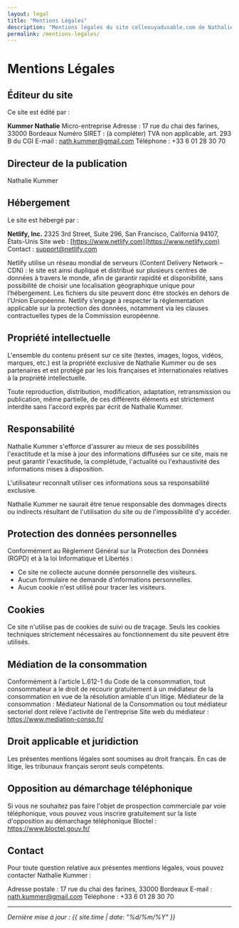 ```yaml
---
layout: legal
title: "Mentions Légales"
description: "Mentions légales du site celleouyadusable.com de Nathalie Kummer, professeure de yoga à Lacanau."
permalink: /mentions-legales/
---
```


# Mentions Légales

## Éditeur du site

Ce site est édité par :

**Kummer Nathalie**
Micro-entreprise
Adresse : 17 rue du chai des farines, 33000 Bordeaux
Numéro SIRET : (à compléter)
TVA non applicable, art. 293 B du CGI
E-mail : nath.kummer@gmail.com
Téléphone : +33 6 01 28 30 70

## Directeur de la publication

Nathalie Kummer

## Hébergement

Le site est hébergé par :

**Netlify, Inc.**
2325 3rd Street, Suite 296, San Francisco, California 94107, États-Unis
Site web : [https://www.netlify.com](https://www.netlify.com)
Contact : support@netlify.com

Netlify utilise un réseau mondial de serveurs (Content Delivery Network – CDN) : le site est ainsi dupliqué et distribué sur plusieurs centres de données à travers le monde, afin de garantir rapidité et disponibilité, sans possibilité de choisir une localisation géographique unique pour l’hébergement.
Les fichiers du site peuvent donc être stockés en dehors de l’Union Européenne. Netlify s’engage à respecter la réglementation applicable sur la protection des données, notamment via les clauses contractuelles types de la Commission européenne.

## Propriété intellectuelle

L'ensemble du contenu présent sur ce site (textes, images, logos, vidéos, marques, etc.) est la propriété exclusive de Nathalie Kummer ou de ses partenaires et est protégé par les lois françaises et internationales relatives à la propriété intellectuelle.

Toute reproduction, distribution, modification, adaptation, retransmission ou publication, même partielle, de ces différents éléments est strictement interdite sans l'accord exprès par écrit de Nathalie Kummer.

## Responsabilité

Nathalie Kummer s'efforce d'assurer au mieux de ses possibilités l'exactitude et la mise à jour des informations diffusées sur ce site, mais ne peut garantir l'exactitude, la complétude, l'actualité ou l'exhaustivité des informations mises à disposition.

L'utilisateur reconnaît utiliser ces informations sous sa responsabilité exclusive.

Nathalie Kummer ne saurait être tenue responsable des dommages directs ou indirects résultant de l'utilisation du site ou de l'impossibilité d'y accéder.

## Protection des données personnelles

Conformément au Règlement Général sur la Protection des Données (RGPD) et à la loi Informatique et Libertés :

- Ce site ne collecte aucune donnée personnelle des visiteurs.
- Aucun formulaire ne demande d'informations personnelles.
- Aucun cookie n'est utilisé pour tracer les visiteurs.

## Cookies

Ce site n'utilise pas de cookies de suivi ou de traçage. Seuls les cookies techniques strictement nécessaires au fonctionnement du site peuvent être utilisés.

## Médiation de la consommation

Conformément à l'article L.612-1 du Code de la consommation, tout consommateur a le droit de recourir gratuitement à un médiateur de la consommation en vue de la résolution amiable d'un litige.
Médiateur de la consommation : Médiateur National de la Consommation ou tout médiateur sectoriel dont relève l'activité de l'entreprise
Site web du médiateur : https://www.mediation-conso.fr/

## Droit applicable et juridiction

Les présentes mentions légales sont soumises au droit français. En cas de litige, les tribunaux français seront seuls compétents.

## Opposition au démarchage téléphonique

Si vous ne souhaitez pas faire l'objet de prospection commerciale par voie téléphonique, vous pouvez vous inscrire gratuitement sur la liste d'opposition au démarchage téléphonique Bloctel : https://www.bloctel.gouv.fr/

## Contact

Pour toute question relative aux présentes mentions légales, vous pouvez contacter Nathalie Kummer :

Adresse postale : 17 rue du chai des farines, 33000 Bordeaux
E-mail : nath.kummer@gmail.com
Téléphone : +33 6 01 28 30 70

---

*Dernière mise à jour : {{ site.time | date: "%d/%m/%Y" }}*
